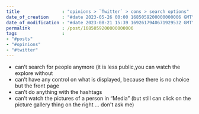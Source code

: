 ```yaml
---
title                : "opinions > `Twitter` > cons > search options"
date_of_creation     : "#date 2023-05-26 00:00 1685059200000000006 GMT"
date_of_modification : "#date 2023-08-21 15:39 1692617940671929532 GMT"
permalink            : /post/1685059200000000006
tags                 : 
- "#posts"
- "#opinions"
- "#twitter"
---
```

   
- can’t search for people anymore (it is less public,you can watch the explore without
- can’t have any control on what is displayed, because there is no choice but the front page
- can’t do anything with the hashtags
- can’t watch the pictures of a person in “Media” (but still can click on the picture gallery thing on the right ... don't ask me)